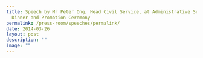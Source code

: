 ```yaml
---
title: Speech by Mr Peter Ong, Head Civil Service, at Administrative Service
  Dinner and Promotion Ceremony
permalink: /press-room/speeches/permalink/
date: 2014-03-26
layout: post
description: ""
image: ""
---
```

